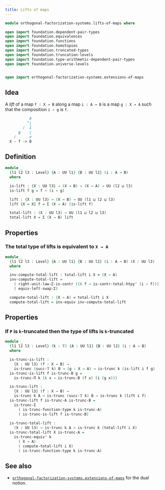 ```yaml
---
title: Lifts of maps
---
```


```agda
module orthogonal-factorization-systems.lifts-of-maps where

open import foundation.dependent-pair-types
open import foundation.equivalences
open import foundation.functions
open import foundation.homotopies
open import foundation.truncated-types
open import foundation.truncation-levels
open import foundation.type-arithmetic-dependent-pair-types
open import foundation.universe-levels


open import orthogonal-factorization-systems.extensions-of-maps
```

## Idea

A _lift_ of a map `f : X → B` along a map `i : A → B`
is a map `g : X → A` such that the composition `i ∘ g` is `f`.

```md
           A
          ^|
        /  i
      g    |
    /      v
  X - f -> B
```

## Definition

```agda
module _
  {l1 l2 l3 : Level} {A : UU l1} {B : UU l2} (i : A → B)
  where

  is-lift : {X : UU l3} → (X → B) → (X → A) → UU (l2 ⊔ l3)
  is-lift f g = f ~ (i ∘ g)

  lift : {X : UU l3} → (X → B) → UU (l1 ⊔ l2 ⊔ l3)
  lift {X = X} f = Σ (X → A) (is-lift f)

  total-lift : (X : UU l3) → UU (l1 ⊔ l2 ⊔ l3)
  total-lift X = Σ (X → B) lift
```

## Properties

### The total type of lifts is equivalent to `X → A`

```agda
module _
  {l1 l2 l3 : Level} {A : UU l1} {B : UU l2} (i : A → B) (X : UU l3)
  where

  inv-compute-total-lift : total-lift i X ≃ (X → A)
  inv-compute-total-lift =
    ( right-unit-law-Σ-is-contr ((λ f → is-contr-total-htpy' (i ∘ f)))) ∘e
    ( equiv-left-swap-Σ)

  compute-total-lift : (X → A) ≃ total-lift i X
  compute-total-lift = inv-equiv inv-compute-total-lift
```

## Properties

### If `P` is `k`-truncated then the type of lifts is `k`-truncated

```agda
module _
  {l1 l2 l3 : Level} (k : 𝕋) {A : UU l1} {B : UU l2} (i : A → B)
  where

  is-trunc-is-lift :
    {X : UU l3} (f : X → B) →
    is-trunc (succ-𝕋 k) B → (g : X → A) → is-trunc k (is-lift i f g)
  is-trunc-is-lift f is-trunc-B g =
    is-trunc-Π k (λ x → is-trunc-B (f x) (i (g x)))

  is-trunc-lift :
    {X : UU l3} (f : X → B) →
    is-trunc k A → is-trunc (succ-𝕋 k) B → is-trunc k (lift i f)
  is-trunc-lift f is-trunc-A is-trunc-B =
    is-trunc-Σ
      ( is-trunc-function-type k is-trunc-A)
      ( is-trunc-is-lift f is-trunc-B)
  
  is-trunc-total-lift :
    (X : UU l3) → is-trunc k A → is-trunc k (total-lift i X)
  is-trunc-total-lift X is-trunc-A =
    is-trunc-equiv' k
      ( X → A)
      ( compute-total-lift i X)
      ( is-trunc-function-type k is-trunc-A)
```

## See also

- [`orthogonal-factorization-systems.extensions-of-maps`](orthogonal-factorization-systems.extensions-of-maps.html) for the dual notion.
